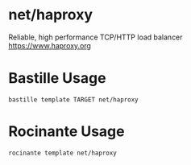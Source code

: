# net/haproxy
Reliable, high performance TCP/HTTP load balancer
https://www.haproxy.org

# Bastille Usage
```shell
bastille template TARGET net/haproxy
```

# Rocinante Usage
```shell
rocinante template net/haproxy
```
